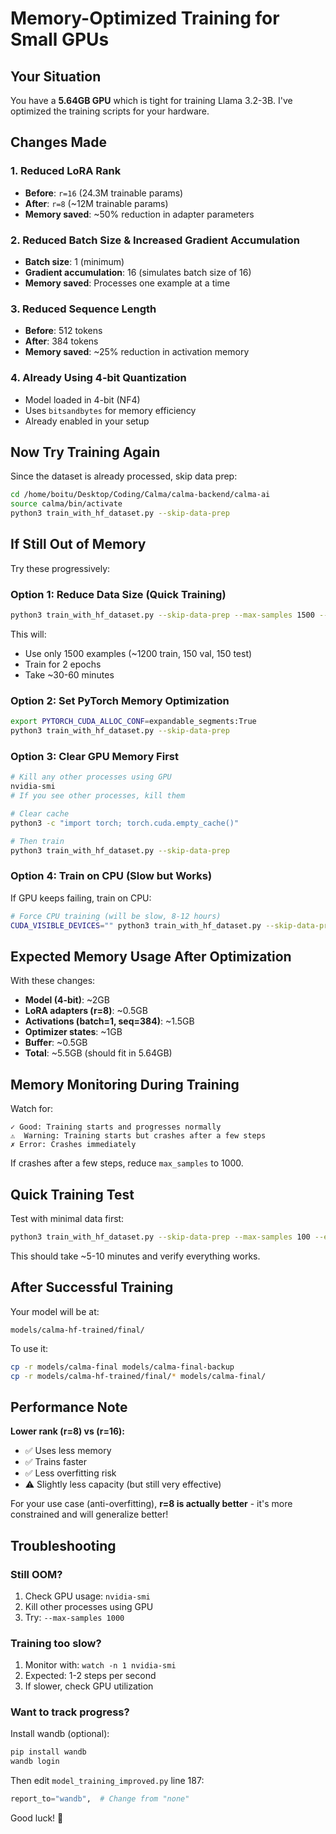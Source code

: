 # Memory-Optimized Training for Small GPUs

## Your Situation

You have a **5.64GB GPU** which is tight for training Llama 3.2-3B. I've optimized the training scripts for your hardware.

## Changes Made

### 1. Reduced LoRA Rank
- **Before**: `r=16` (24.3M trainable params)
- **After**: `r=8` (~12M trainable params)
- **Memory saved**: ~50% reduction in adapter parameters

### 2. Reduced Batch Size & Increased Gradient Accumulation
- **Batch size**: 1 (minimum)
- **Gradient accumulation**: 16 (simulates batch size of 16)
- **Memory saved**: Processes one example at a time

### 3. Reduced Sequence Length
- **Before**: 512 tokens
- **After**: 384 tokens
- **Memory saved**: ~25% reduction in activation memory

### 4. Already Using 4-bit Quantization
- Model loaded in 4-bit (NF4)
- Uses `bitsandbytes` for memory efficiency
- Already enabled in your setup

## Now Try Training Again

Since the dataset is already processed, skip data prep:

```bash
cd /home/boitu/Desktop/Coding/Calma/calma-backend/calma-ai
source calma/bin/activate
python3 train_with_hf_dataset.py --skip-data-prep
```

## If Still Out of Memory

Try these progressively:

### Option 1: Reduce Data Size (Quick Training)
```bash
python3 train_with_hf_dataset.py --skip-data-prep --max-samples 1500 --epochs 2
```
This will:
- Use only 1500 examples (~1200 train, 150 val, 150 test)
- Train for 2 epochs
- Take ~30-60 minutes

### Option 2: Set PyTorch Memory Optimization
```bash
export PYTORCH_CUDA_ALLOC_CONF=expandable_segments:True
python3 train_with_hf_dataset.py --skip-data-prep
```

### Option 3: Clear GPU Memory First
```bash
# Kill any other processes using GPU
nvidia-smi
# If you see other processes, kill them

# Clear cache
python3 -c "import torch; torch.cuda.empty_cache()"

# Then train
python3 train_with_hf_dataset.py --skip-data-prep
```

### Option 4: Train on CPU (Slow but Works)
If GPU keeps failing, train on CPU:

```bash
# Force CPU training (will be slow, 8-12 hours)
CUDA_VISIBLE_DEVICES="" python3 train_with_hf_dataset.py --skip-data-prep --max-samples 1500 --epochs 2
```

## Expected Memory Usage After Optimization

With these changes:
- **Model (4-bit)**: ~2GB
- **LoRA adapters (r=8)**: ~0.5GB
- **Activations (batch=1, seq=384)**: ~1.5GB
- **Optimizer states**: ~1GB
- **Buffer**: ~0.5GB
- **Total**: ~5.5GB (should fit in 5.64GB)

## Memory Monitoring During Training

Watch for:
```
✓ Good: Training starts and progresses normally
⚠️  Warning: Training starts but crashes after a few steps
✗ Error: Crashes immediately
```

If crashes after a few steps, reduce `max_samples` to 1000.

## Quick Training Test

Test with minimal data first:
```bash
python3 train_with_hf_dataset.py --skip-data-prep --max-samples 100 --epochs 1
```

This should take ~5-10 minutes and verify everything works.

## After Successful Training

Your model will be at:
```
models/calma-hf-trained/final/
```

To use it:
```bash
cp -r models/calma-final models/calma-final-backup
cp -r models/calma-hf-trained/final/* models/calma-final/
```

## Performance Note

**Lower rank (r=8) vs (r=16):**
- ✅ Uses less memory
- ✅ Trains faster
- ✅ Less overfitting risk
- ⚠️  Slightly less capacity (but still very effective)

For your use case (anti-overfitting), **r=8 is actually better** - it's more constrained and will generalize better!

## Troubleshooting

### Still OOM?
1. Check GPU usage: `nvidia-smi`
2. Kill other processes using GPU
3. Try: `--max-samples 1000`

### Training too slow?
1. Monitor with: `watch -n 1 nvidia-smi`
2. Expected: 1-2 steps per second
3. If slower, check GPU utilization

### Want to track progress?
Install wandb (optional):
```bash
pip install wandb
wandb login
```

Then edit `model_training_improved.py` line 187:
```python
report_to="wandb",  # Change from "none"
```

Good luck! 🚀
